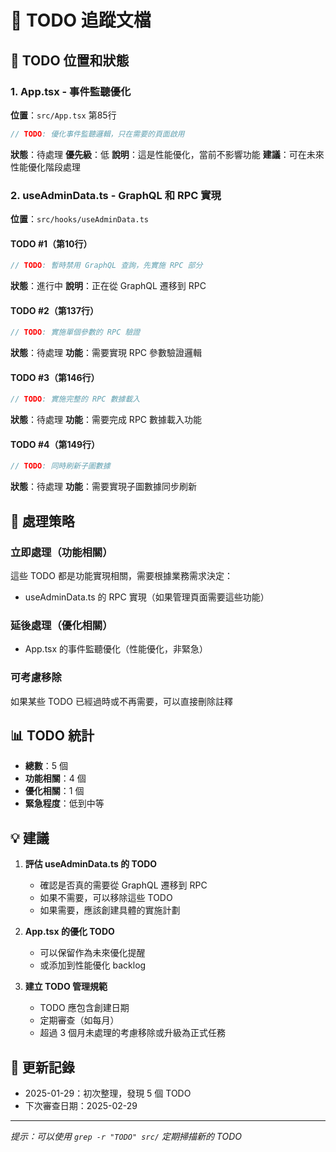 # 📝 TODO 追蹤文檔

## 📍 TODO 位置和狀態

### 1. App.tsx - 事件監聽優化
**位置**：`src/App.tsx` 第85行
```typescript
// TODO: 優化事件監聽邏輯，只在需要的頁面啟用
```
**狀態**：待處理
**優先級**：低
**說明**：這是性能優化，當前不影響功能
**建議**：可在未來性能優化階段處理

### 2. useAdminData.ts - GraphQL 和 RPC 實現
**位置**：`src/hooks/useAdminData.ts`

#### TODO #1（第10行）
```typescript
// TODO: 暫時禁用 GraphQL 查詢，先實施 RPC 部分
```
**狀態**：進行中
**說明**：正在從 GraphQL 遷移到 RPC

#### TODO #2（第137行）
```typescript
// TODO: 實施單個參數的 RPC 驗證
```
**狀態**：待處理
**功能**：需要實現 RPC 參數驗證邏輯

#### TODO #3（第146行）
```typescript
// TODO: 實施完整的 RPC 數據載入
```
**狀態**：待處理
**功能**：需要完成 RPC 數據載入功能

#### TODO #4（第149行）
```typescript
// TODO: 同時刷新子圖數據
```
**狀態**：待處理
**功能**：需要實現子圖數據同步刷新

## 🎯 處理策略

### 立即處理（功能相關）
這些 TODO 都是功能實現相關，需要根據業務需求決定：
- useAdminData.ts 的 RPC 實現（如果管理頁面需要這些功能）

### 延後處理（優化相關）
- App.tsx 的事件監聽優化（性能優化，非緊急）

### 可考慮移除
如果某些 TODO 已經過時或不再需要，可以直接刪除註釋

## 📊 TODO 統計
- **總數**：5 個
- **功能相關**：4 個
- **優化相關**：1 個
- **緊急程度**：低到中等

## 💡 建議

1. **評估 useAdminData.ts 的 TODO**
   - 確認是否真的需要從 GraphQL 遷移到 RPC
   - 如果不需要，可以移除這些 TODO
   - 如果需要，應該創建具體的實施計劃

2. **App.tsx 的優化 TODO**
   - 可以保留作為未來優化提醒
   - 或添加到性能優化 backlog

3. **建立 TODO 管理規範**
   - TODO 應包含創建日期
   - 定期審查（如每月）
   - 超過 3 個月未處理的考慮移除或升級為正式任務

## 🔄 更新記錄
- 2025-01-29：初次整理，發現 5 個 TODO
- 下次審查日期：2025-02-29

---

*提示：可以使用 `grep -r "TODO" src/` 定期掃描新的 TODO*